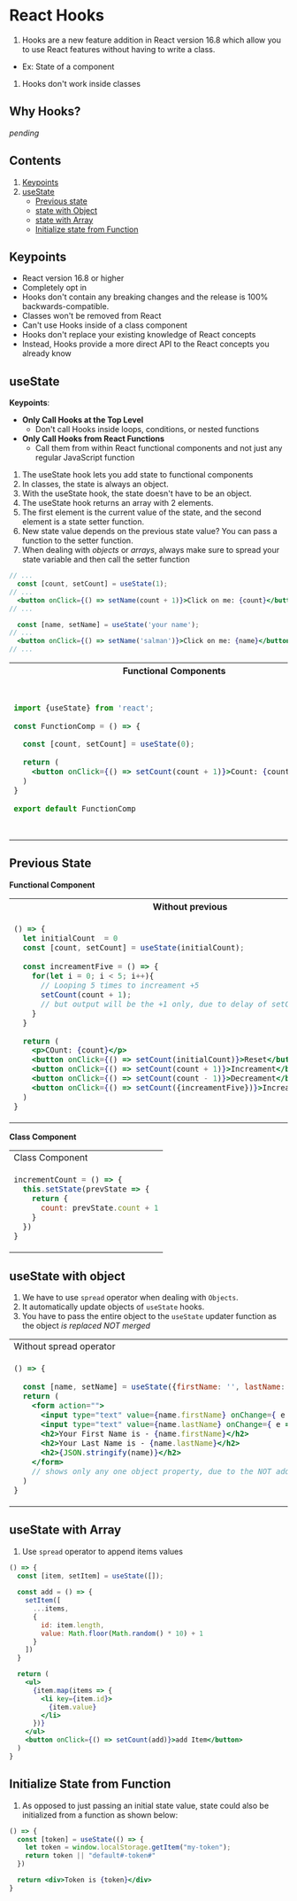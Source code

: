 # React Hooks

1. Hooks are a new feature addition in React version 16.8 which allow you to use React features without having to write a class.
  - Ex: State of a component
1. Hooks don't work inside classes

## Why Hooks?

*pending*

## Contents

1. [Keypoints](#keypoints)
1. [useState](#usestate)
   - [Previous state](#previous-state)
   - [state with Object](#usestate-with-object)
   - [state with Array](#usestate-with-array)
   - [Initialize state from Function](#initialize-state-from-function)

## Keypoints

- React version 16.8 or higher
- Completely opt in
- Hooks don't contain any breaking changes and the release is 100% backwards-compatible.
- Classes won't be removed from React
- Can't use Hooks inside of a class component
- Hooks don't replace your existing knowledge of React concepts
- Instead, Hooks provide a more direct API to the React concepts you already know

## useState

**Keypoints**:
- **Only Call Hooks at the Top Level**
  - Don't call Hooks inside loops, conditions, or nested functions
- **Only Call Hooks from React Functions**
  - Call them from within React functional components and not just any regular JavaScript function

1. The useState hook lets you add state to functional components
1. In classes, the state is always an object.
1. With the useState hook, the state doesn't have to be an object.
1. The useState hook returns an array with 2 elements.
1. The first element is the current value of the state, and the second element is a state setter function.
1. New state value depends on the previous state value? You can pass a function to the setter function.
1. When dealing with *objects* or *arrays*, always make sure to spread your state variable and then call the setter function

```jsx
// ...
  const [count, setCount] = useState(1);
// ...
  <button onClick={() => setName(count + 1)}>Click on me: {count}</button>
// ...

  const [name, setName] = useState('your name');
// ...
  <button onClick={() => setName('salman')}>Click on me: {name}</button>
// ...
```

<table>
  <tr>
    <th>Functional Components</th>
    <th>Class Components</th>
  </tr>
  <tr>
    <td>

```jsx
import {useState} from 'react';

const FunctionComp = () => {

  const [count, setCount] = useState(0);

  return (
    <button onClick={() => setCount(count + 1)}>Count: {count}</button>
  )
}

export default FunctionComp
```

</td>
<td>

```jsx
class ClassComp extends Component{
  constructor(props){
    //...

    this.state = {
      count: 0;
    }
  }

  render(){
    return(
        <button onClick={() => this.setState({count: this.state.count + 1}) }>Count: {this.state.count}</button>
    )
  }
}
```

</td>
  </tr>
</table>

## Previous State

**Functional Component**

  <table>
    <tr>
      <th>Without  previous </th>
      <th>With  previous </th>
    </tr>
    <tr>
      <td>

  ```jsx
 () => {
    let initialCount  = 0
    const [count, setCount] = useState(initialCount);
    
    const increamentFive = () => {
      for(let i = 0; i < 5; i++){
        // Looping 5 times to increament +5
        setCount(count + 1);
        // but output will be the +1 only, due to delay of setCount
      }
    }

    return (
      <p>COunt: {count}</p>
      <button onClick={() => setCount(initialCount)}>Reset</button>
      <button onClick={() => setCount(count + 1)}>Increament</button>
      <button onClick={() => setCount(count - 1)}>Decreament</button>
      <button onClick={() => setCount({increamentFive})}>Increament + 5</button>
    )
  }
  ```

  </td>
  <td>

  ```jsx
() => {
  let initialCount  = 0
  const [count, setCount] = useState(initialCount);
  
  const increamentFive = () => {
    for(let i = 0; i < 5; i++){
      // Looping 5 times to increament +5
      setCount(prevState => prevState + 1);
      // prevState is a previous state value
    }
  }

  return (
    <p>COunt: {count}</p>
    <button onClick={() => setCount(initialCount)}>Reset</button>
    <button onClick={() => setCount(count + 1)}>Increament</button>
    <button onClick={() => setCount(count - 1)}>Decreament</button>
    <button onClick={() => setCount({increamentFive})}>Increament + 5</button>
  )
}

```

  </td>
</tr>
  </table>

**Class Component**

<table>
  <tr>
    <td>Class Component</td>
  </tr>
  <tr>
    <td>

```jsx
incrementCount = () => {
  this.setState(prevState => {
    return {
      count: prevState.count + 1
    }
  })
}
```

  </td>
  </tr>
</table>

## useState with object

1. We have to use `spread` operator when dealing with `Objects`.
1. It automatically update objects of `useState` hooks.
1. You have to pass the entire object to the `useState` updater function as the object *is replaced NOT merged*

<table>
  <tr>
    <td>Without spread operator</td>
    <td>With spread operator</td>
  </tr>
  <tr>
    <td>

```jsx
() => {

  const [name, setName] = useState({firstName: '', lastName: ''});
  return (
    <form action="">
      <input type="text" value={name.firstName} onChange={ e => setName({firstName: e.target.value})}/>
      <input type="text" value={name.lastName} onChange={ e => setName({lastName: e.target.value})} />
      <h2>Your First Name is - {name.firstName}</h2>
      <h2>Your Last Name is - {name.lastName}</h2>
      <h2>{JSON.stringify(name)}</h2>
    </form>
    // shows only any one object property, due to the NOT adding existing object properties.
  )
}
```

  </td>
  <td>
  
```jsx
() => {

  const [name, setName] = useState({firstName: '', lastName: ''});
  return (
    <form action="">
      <input type="text" value={name.firstName} onChange={ e => setName({ ...name, firstName: e.target.value})}/>
      <input type="text" value={name.lastName} onChange={ e => setName({ ...name, lastName: e.target.value})} />
      <h2>Your First Name is - {name.firstName}</h2>
      <h2>Your Last Name is - {name.lastName}</h2>
      <h2>{JSON.stringify(name)}</h2>
    </form>
    // shows all object properties, because adding all objects.
  )
}
```

  </td>
  </tr>
</table>


## useState with Array

1. Use `spread` operator to append items values

```jsx
() => {
  const [item, setItem] = useState([]);
  
  const add = () => {
    setItem([
      ...items,
      {
        id: item.length,
        value: Math.floor(Math.random() * 10) + 1
      }
    ])
  }

  return (
    <ul>
      {item.map(items => {
        <li key={item.id}>
          {item.value}
        </li>
      })}
    </ul>
    <button onClick={() => setCount(add)}>add Item</button>
  )
}
```

## Initialize State from Function

1. As opposed to just passing an initial state value, state could also be initialized from a function as shown below:

```jsx
() => {
  const [token] = useState(() => {
    let token = window.localStorage.getItem("my-token");
    return token || "default#-token#"
  })

  return <div>Token is {token}</div>
}
```